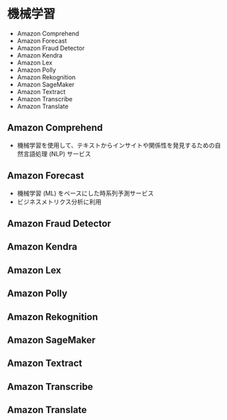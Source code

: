 # 機械学習

* Amazon Comprehend
* Amazon Forecast
* Amazon Fraud Detector
* Amazon Kendra
* Amazon Lex
* Amazon Polly
* Amazon Rekognition
* Amazon SageMaker
* Amazon Textract
* Amazon Transcribe
* Amazon Translate

## Amazon Comprehend
* 機械学習を使用して、テキストからインサイトや関係性を発見するための自然言語処理 (NLP) サービス

## Amazon Forecast
* 機械学習 (ML) をベースにした時系列予測サービス
* ビジネスメトリクス分析に利用

## Amazon Fraud Detector

## Amazon Kendra

## Amazon Lex

## Amazon Polly

## Amazon Rekognition

## Amazon SageMaker

## Amazon Textract

## Amazon Transcribe

## Amazon Translate
